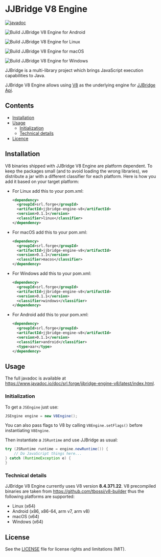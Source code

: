 # JJBridge V8 Engine

[![javadoc](https://javadoc.io/badge2/srl.forge/jjbridge-engine-v8/javadoc.svg)](https://javadoc.io/doc/srl.forge/jjbridge-engine-v8)

![Build JJBridge V8 Engine for Android](https://github.com/Forge-Srl/jjbridge-engine-v8/workflows/Build%20JJBridge%20V8%20Engine%20for%20Android/badge.svg?branch=main)

![Build JJBridge V8 Engine for Linux](https://github.com/Forge-Srl/jjbridge-engine-v8/workflows/Build%20JJBridge%20V8%20Engine%20for%20Linux/badge.svg?branch=main)

![Build JJBridge V8 Engine for macOS](https://github.com/Forge-Srl/jjbridge-engine-v8/workflows/Build%20JJBridge%20V8%20Engine%20for%20macOS/badge.svg?branch=main)

![Build JJBridge V8 Engine for Windows](https://github.com/Forge-Srl/jjbridge-engine-v8/workflows/Build%20JJBridge%20V8%20Engine%20for%20Windows/badge.svg?branch=main)

JJBridge is a multi-library project which brings JavaScript execution capabilities to Java.

JJBridge V8 Engine allows using [V8](https://v8.dev/) as the underlying engine for [JJBridge Api](https://github.com/Forge-Srl/jjbridge-api).

## Contents

- [Installation](#installation)
- [Usage](#usage)
  - [Initialization](#initialization)
  - [Technical details](#technical-details)
- [Licence](#license)

## Installation
V8 binaries shipped with JJBridge V8 Engine are platform dependent. To keep the packages small (and to avoid loading the 
wrong libraries), we distribute a jar with a different classifier for each platform. Here is how you add it based on 
your target platform:

- For Linux add this to your pom.xml:
  ```xml
  <dependency>
    <groupId>srl.forge</groupId>
    <artifactId>jjbridge-engine-v8</artifactId>
    <version>0.1.1</version>
    <classifier>linux</classifier>
  </dependency>
  ```
- For macOS add this to your pom.xml:
  ```xml
  <dependency>
    <groupId>srl.forge</groupId>
    <artifactId>jjbridge-engine-v8</artifactId>
    <version>0.1.1</version>
    <classifier>macos</classifier>
  </dependency>
  ```
- For Windows add this to your pom.xml:
  ```xml
  <dependency>
    <groupId>srl.forge</groupId>
    <artifactId>jjbridge-engine-v8</artifactId>
    <version>0.1.1</version>
    <classifier>windows</classifier>
  </dependency>
  ```
- For Android add this to your pom.xml:
  ```xml
  <dependency>
    <groupId>srl.forge</groupId>
    <artifactId>jjbridge-engine-v8</artifactId>
    <version>0.1.1</version>
    <classifier>android</classifier>
    <type>aar</type>
  </dependency>
  ```

## Usage
The full javadoc is available at <https://www.javadoc.io/doc/srl.forge/jjbridge-engine-v8/latest/index.html>.

### Initialization
To get a `JSEngine` just use:
```java
JSEngine engine = new V8Engine();
```
You can also pass flags to V8 by calling `V8Engine.setFlags()` before instantiating `V8Engine`.

Then instantiate a `JSRuntime` and use JJBridge as usual:
```java
try (JSRuntime runtime = engine.newRuntime()) {
    // Do JavaScript things here...
} catch (RuntimeException e) {
}
```

### Technical details
JJBridge V8 Engine currently uses V8 version **8.4.371.22**. V8 precompiled binaries are taken from
<https://github.com/tbossi/v8-builder> thus the following platforms are supported:
- Linux (x64)
- Android (x86, x86-64, arm v7, arm v8)
- macOS (x64)
- Windows (x64)

## License

See the [LICENSE](LICENSE.md) file for license rights and limitations (MIT).
